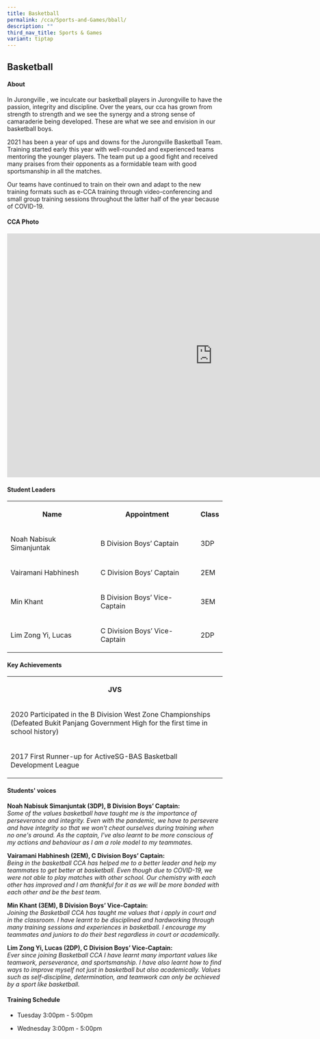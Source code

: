 ```yaml
---
title: Basketball
permalink: /cca/Sports-and-Games/bball/
description: ""
third_nav_title: Sports & Games
variant: tiptap
---
```

<h2>Basketball</h2>
<h4>About</h4>
<p>In Jurongville , we inculcate our basketball players in Jurongville to
have the passion, integrity and discipline. Over the years, our cca has
grown from strength to strength and we see the synergy and a strong sense
of camaraderie being developed. These are what we see and envision in our
basketball boys.</p>
<p>2021 has been a year of ups and downs for the Jurongville Basketball Team.
Training started early this year with well-rounded and experienced teams
mentoring the younger players. The team put up a good fight and received
many praises from their opponents as a formidable team with good sportsmanship
in all the matches.</p>
<p>Our teams have continued to train on their own and adapt to the new training
formats such as e-CCA training through video-conferencing and small group
training sessions throughout the latter half of the year because of COVID-19.</p>
<h4>CCA Photo</h4>
<div class="iframe-wrapper">
<iframe height="569" width="960" allowfullscreen="true" frameborder="0" src="https://docs.google.com/presentation/d/e/2PACX-1vR2dNfXKNloPTLou1cqiBCvn6v1ljG_fyO7XXBlQx1KOwqy5JKd8by5XbCXYQhSgUg_Lstxobwdx7tw/embed?start=true&amp;loop=true&amp;delayms=5000"></iframe>
</div>
<h4>Student Leaders</h4>
<table style="minWidth: 75px">
<colgroup>
<col>
<col>
<col>
</colgroup>
<tbody>
<tr>
<th rowspan="1" colspan="1">
<p>Name</p>
</th>
<th rowspan="1" colspan="1">
<p>Appointment</p>
</th>
<th rowspan="1" colspan="1">
<p>Class</p>
</th>
</tr>
<tr>
<td rowspan="1" colspan="1">
<p>Noah Nabisuk Simanjuntak</p>
</td>
<td rowspan="1" colspan="1">
<p>B Division Boys’ Captain</p>
</td>
<td rowspan="1" colspan="1">
<p>3DP</p>
</td>
</tr>
<tr>
<td rowspan="1" colspan="1">
<p>Vairamani Habhinesh</p>
</td>
<td rowspan="1" colspan="1">
<p>C Division Boys’ Captain</p>
</td>
<td rowspan="1" colspan="1">
<p>2EM</p>
</td>
</tr>
<tr>
<td rowspan="1" colspan="1">
<p>Min Khant</p>
</td>
<td rowspan="1" colspan="1">
<p>B Division Boys’ Vice-Captain</p>
</td>
<td rowspan="1" colspan="1">
<p>3EM</p>
</td>
</tr>
<tr>
<td rowspan="1" colspan="1">
<p>Lim Zong Yi, Lucas</p>
</td>
<td rowspan="1" colspan="1">
<p>C Division Boys’ Vice-Captain</p>
</td>
<td rowspan="1" colspan="1">
<p>2DP</p>
</td>
</tr>
</tbody>
</table>
<h4>Key Achievements</h4>
<table style="minWidth: 25px">
<colgroup>
<col>
</colgroup>
<tbody>
<tr>
<th rowspan="1" colspan="1">
<p>JVS</p>
</th>
</tr>
<tr>
<td rowspan="1" colspan="1">
<p>2020 Participated in the B Division West Zone Championships (Defeated
Bukit Panjang Government High for the first time in school history)</p>
</td>
</tr>
<tr>
<td rowspan="1" colspan="1">
<p>2017 First Runner-up for ActiveSG-BAS Basketball Development League</p>
</td>
</tr>
</tbody>
</table>
<h4>Students' voices</h4>
<p><strong>Noah Nabisuk Simanjuntak (3DP), B Division Boys’ Captain:</strong> 
<br><em>Some of the values basketball have taught me is the importance of perseverance and integrity. Even with the pandemic, we have to persevere and have integrity so that we won't cheat ourselves during training when no one's around. As the captain, I've also learnt to be more conscious of my actions and behaviour as I am a role model to my teammates.</em>
</p>
<p><strong>Vairamani Habhinesh (2EM), C Division Boys’ Captain:</strong> 
<br><em>Being in the basketball CCA has helped me to a better leader and help my teammates to get better at basketball. Even though due to COVID-19, we were not able to play matches with other school. Our chemistry with each other has improved and I am thankful for it as we will be more bonded with each other and be the best team.</em>
</p>
<p><strong>Min Khant (3EM), B Division Boys’ Vice-Captain:</strong> 
<br><em>Joining the Basketball CCA has taught me values that i apply in court and in the classroom. I have learnt to be disciplined and hardworking through many training sessions and experiences in basketball. I encourage my teammates and juniors to do their best regardless in court or academically.</em>
</p>
<p><strong>Lim Zong Yi, Lucas (2DP), C Division Boys’ Vice-Captain:</strong> 
<br><em>Ever since joining Basketball CCA I have learnt many important values like teamwork, perseverance, and sportsmanship. I have also learnt how to find ways to improve myself not just in basketball but also academically. Values such as self-discipline, determination, and teamwork can only be achieved by a sport like basketball.</em>
</p>
<h4>Training Schedule</h4>
<ul data-tight="true" class="tight">
<li>
<p>Tuesday 3:00pm - 5:00pm
<br>
</p>
</li>
<li>
<p>Wednesday 3:00pm - 5:00pm</p>
</li>
</ul>
<p></p>
